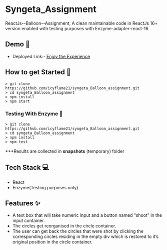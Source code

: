 # Syngeta_Assignment

ReactJs--Balloon--Assignment, A clean maintainable code in ReactJs 16+ version enabled with testing purposes with Enzyme-adapter-react-16

## Demo 🎥

- Deployed Link:- [Enjoy the Experience](https://syngeta-reactjs.netlify.app/)

## How to get Started 🚀

```
> git clone https://github.com/icyflame21/syngeta_Balloon_assignment.git
> cd syngeta_Balloon_assignment
> npm install
> npm start
```

### Testing With Enzyme 🧪

```
> git clone https://github.com/icyflame21/syngeta_Balloon_assignment.git
> cd syngeta_Balloon_assignment
> npm install
> npm test
```
***Results are collected in __snapshots__ (temporary) folder 

## Tech Stack 💻

- React
- Enzyme(Testing purposes only)

## Features ✨

- A text box that will take numeric input and a button named “shoot” in the input container.
- The circles get reorganised in the circle container.
- The user can get back the circles that were shot by clicking the corresponding circles residing in the empty div which is restored to it’s original position in the circle container. 



